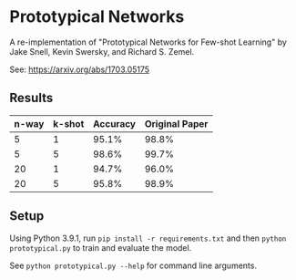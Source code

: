 # Prototypical Networks
A re-implementation of "Prototypical Networks for Few-shot Learning" by Jake Snell, Kevin Swersky, and Richard S. Zemel.

See: https://arxiv.org/abs/1703.05175

## Results
| n-way  | k-shot | Accuracy | Original Paper |
| ------ | ------ | -------- | -------------- |
| 5      | 1      | 95.1%    | 98.8% |
| 5      | 5      | 98.6%    | 99.7% |
| 20     | 1      | 94.7%    | 96.0% |
| 20     | 5      | 95.8%    | 98.9% |

## Setup
Using Python 3.9.1, run `pip install -r requirements.txt` and then `python prototypical.py` to train and evaluate the model.

See `python prototypical.py --help` for command line arguments.
